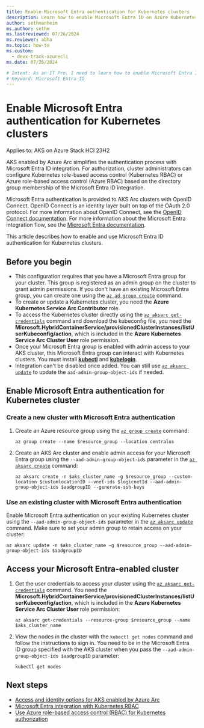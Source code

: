 ```yaml
---
title: Enable Microsoft Entra authentication for Kubernetes clusters
description: Learn how to enable Microsoft Entra ID on Azure Kubernetes Service with kubelogin and authenticate Azure users with credentials or managed roles.
author: sethmanheim
ms.author: sethm 
ms.lastreviewed: 07/26/2024
ms.reviewer: abha
ms.topic: how-to
ms.custom:
  - devx-track-azurecli
ms.date: 07/26/2024

# Intent: As an IT Pro, I need to learn how to enable Microsoft Entra ID authentication for Kubernetes clusters
# Keyword: Microsoft Entra ID
---
```


# Enable Microsoft Entra authentication for Kubernetes clusters

Applies to: AKS on Azure Stack HCI 23H2

AKS enabled by Azure Arc simplifies the authentication process with Microsoft Entra ID integration. For authorization, cluster administrators can configure Kubernetes role-based access control (Kubernetes RBAC) or Azure role-based access control (Azure RBAC) based on the directory group membership of the Microsoft Entra ID integration.

Microsoft Entra authentication is provided to AKS Arc clusters with OpenID Connect. OpenID Connect is an identity layer built on top of the OAuth 2.0 protocol. For more information about OpenID Connect, see the [OpenID Connect documentation](/entra/identity-platform/v2-protocols-oidc). For more information about the Microsoft Entra integration flow, see the [Microsoft Entra documentation](concepts-security-access-identity.md#microsoft-entra-integration).

This article describes how to enable and use Microsoft Entra ID authentication for Kubernetes clusters.

## Before you begin

- This configuration requires that you have a Microsoft Entra group for your cluster. This group is registered as an admin group on the cluster to grant admin permissions. If you don't have an existing Microsoft Entra group, you can create one using the [`az ad group create`](/cli/azure/ad/group#az_ad_group_create) command.
- To create or update a Kubernetes cluster, you need the **Azure Kubernetes Service Arc Contributor** role.
- To access the Kubernetes cluster directly using the [`az aksarc get-credentials`](/cli/azure/aksarc#az-aksarc-get-credentials) command and download the kubeconfig file, you need the **Microsoft.HybridContainerService/provisionedClusterInstances/listUserKubeconfig/action**, which is included in the **Azure Kubernetes Service Arc Cluster User** role permission.
- Once your Microsoft Entra group is enabled with admin access to your AKS cluster, this Microsoft Entra group can interact with Kubernetes clusters. You must install [**kubectl**](https://kubernetes.io/docs/tasks/tools/) and [**kubelogin**](https://azure.github.io/kubelogin/install.html).
- Integration can't be disabled once added. You can still use [`az aksarc update`](/cli/azure/aksarc#az-aksarc-update) to update the `aad-admin-group-object-ids` if needed.

## Enable Microsoft Entra authentication for Kubernetes cluster

### Create a new cluster with Microsoft Entra authentication

1. Create an Azure resource group using the [`az group create`](/cli/azure/group#az-group-create) command:

   ```azurecli
   az group create --name $resource_group --location centralus
   ```

1. Create an AKS Arc cluster and enable admin access for your Microsoft Entra group using the `--aad-admin-group-object-ids` parameter in the [`az aksarc create`](/cli/azure/aksarc#az-aksarc-create) command:

    ```azurecli
    az aksarc create -n $aks_cluster_name -g $resource_group --custom-location $customlocationID --vnet-ids $logicnetId --aad-admin-group-object-ids $aadgroupID --generate-ssh-keys
    ```

### Use an existing cluster with Microsoft Entra authentication

Enable Microsoft Entra authentication on your existing Kubernetes cluster using the `--aad-admin-group-object-ids` parameter in the [`az aksarc update`](/cli/azure/aksarc#az-aksarc-update) command. Make sure to set your admin group to retain access on your cluster:

  ```azurecli
  az aksarc update -n $aks_cluster_name -g $resource_group --aad-admin-group-object-ids $aadgroupID
  ```

## Access your Microsoft Entra-enabled cluster

1. Get the user credentials to access your cluster using the [`az aksarc get-credentials`](/cli/azure/aksarc#az-aksarc-get-credentials) command. You need the **Microsoft.HybridContainerService/provisionedClusterInstances/listUserKubeconfig/action**, which is included in the **Azure Kubernetes Service Arc Cluster User** role permission:

   ```azurecli
   az aksarc get-credentials --resource-group $resource_group --name $aks_cluster_name
   ```

1. View the nodes in the cluster with the `kubectl get nodes` command and follow the instructions to sign in. You need to be in the Microsoft Entra ID group specified with the AKS cluster when you pass the `--aad-admin-group-object-ids $aadgroupID` parameter:

   ```azurecli
   kubectl get nodes
   ```

## Next steps

- [Access and identity options for AKS enabled by Azure Arc](concepts-security-access-identity.md)
- [Microsoft Entra integration with Kubernetes RBAC](kubernetes-rbac-23h2.md)
- [Use Azure role-based access control (RBAC) for Kubernetes authorization](azure-rbac-23h2.md)
